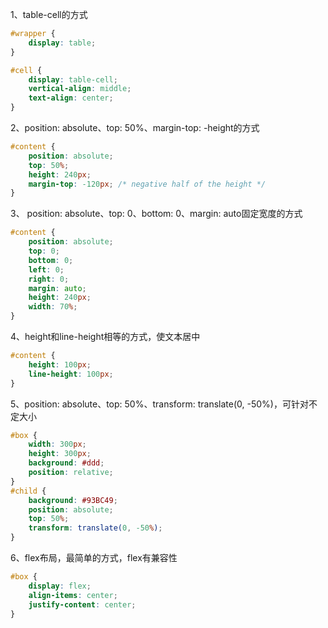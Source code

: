 1、table-cell的方式
```css
#wrapper {
    display: table;
}

#cell {
    display: table-cell;
    vertical-align: middle;
    text-align: center;
}
```

2、position: absolute、top: 50%、margin-top: -height的方式
```css
#content {
    position: absolute;
    top: 50%;
    height: 240px;
    margin-top: -120px; /* negative half of the height */
}
```

3、 position: absolute、top: 0、bottom: 0、margin: auto固定宽度的方式
```css
#content {
    position: absolute;
    top: 0;
    bottom: 0;
    left: 0;
    right: 0;
    margin: auto;
    height: 240px;
    width: 70%;
}
```
4、height和line-height相等的方式，使文本居中
```css
#content {
    height: 100px;
    line-height: 100px;
}
```

5、position: absolute、top: 50%、transform: translate(0, -50%)，可针对不定大小
```css
#box {
    width: 300px;
    height: 300px;
    background: #ddd;
    position: relative;
}
#child {
    background: #93BC49;
    position: absolute;
    top: 50%;
    transform: translate(0, -50%);
}
```

6、flex布局，最简单的方式，flex有兼容性
```css
#box {
    display: flex;
    align-items: center;
    justify-content: center;
}
```